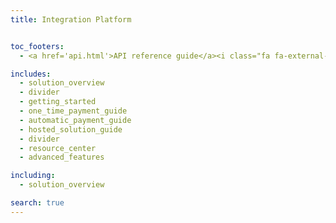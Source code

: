 ```yaml
---
title: Integration Platform


toc_footers:
  - <a href='api.html'>API reference guide</a><i class="fa fa-external-link external_link" aria-hidden="true"></i>

includes:
  - solution_overview
  - divider
  - getting_started
  - one_time_payment_guide
  - automatic_payment_guide
  - hosted_solution_guide
  - divider
  - resource_center
  - advanced_features

including:
  - solution_overview

search: true
---
```
















